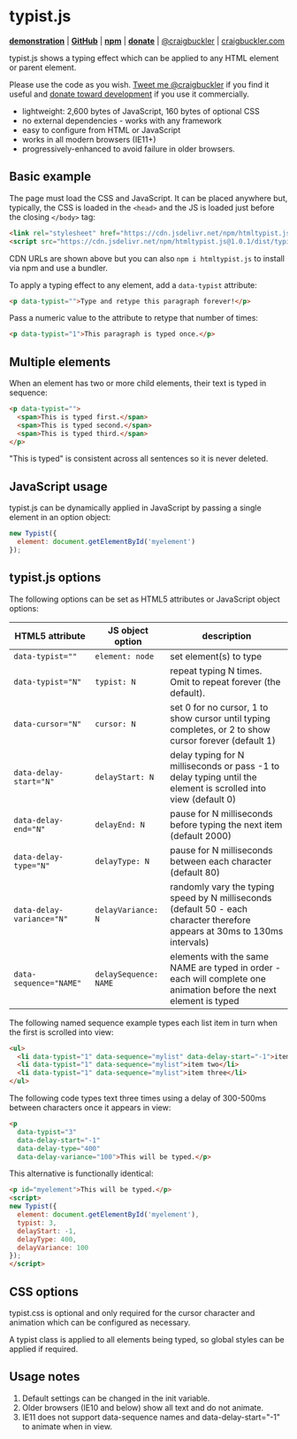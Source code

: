 # typist.js

[**demonstration**](https://codepen.io/craigbuckler/full/eaLwVY) | [**GitHub**](https://github.com/craigbuckler/typist.js) | [**npm**](https://www.npmjs.com/package/htmltypist.js) | [**donate**](https://gum.co/OWTuG) | [@craigbuckler](https://twitter.com/craigbuckler) | [craigbuckler.com](https://craigbuckler.com/)

typist.js shows a typing effect which can be applied to any HTML element or parent element.

Please use the code as you wish. [Tweet me @craigbuckler](https://twitter.com/craigbuckler) if you find it useful and [donate toward development](https://gum.co/OWTuG) if you use it commercially.

* lightweight: 2,600 bytes of JavaScript, 160 bytes of optional CSS
* no external dependencies - works with any framework
* easy to configure from HTML or JavaScript
* works in all modern browsers (IE11+)
* progressively-enhanced to avoid failure in older browsers.


## Basic example

The page must load the CSS and JavaScript. It can be placed anywhere but, typically, the CSS is loaded in the `<head>` and the JS is loaded just before the closing `</body>` tag:

```html
<link rel="stylesheet" href="https://cdn.jsdelivr.net/npm/htmltypist.js@1.0.1/dist/typist.css">
<script src="https://cdn.jsdelivr.net/npm/htmltypist.js@1.0.1/dist/typist.js"></script>
```

CDN URLs are shown above but you can also `npm i htmltypist.js` to install via npm and use a bundler.

To apply a typing effect to any element, add a `data-typist` attribute:

```html
<p data-typist="">Type and retype this paragraph forever!</p>
```

Pass a numeric value to the attribute to retype that number of times:

```html
<p data-typist="1">This paragraph is typed once.</p>
```


## Multiple elements

When an element has two or more child elements, their text is typed in sequence:

```html
<p data-typist="">
  <span>This is typed first.</span>
  <span>This is typed second.</span>
  <span>This is typed third.</span>
</p>
```

"This is typed" is consistent across all sentences so it is never deleted.


## JavaScript usage

typist.js can be dynamically applied in JavaScript by passing a single element in an option object:

```js
new Typist({
  element: document.getElementById('myelement')
});
```


## typist.js options

The following options can be set as HTML5 attributes or JavaScript object options:

|HTML5 attribute|JS object option|description|
|-|-|-|
|`data-typist=""`|`element: node`|set element(s) to type|
|`data-typist="N"`|`typist: N`|repeat typing N times. Omit to repeat forever (the default).|
|`data-cursor="N"`|`cursor: N`|set 0 for no cursor, 1 to show cursor until typing completes, or 2 to show cursor forever (default 1)|
|`data-delay-start="N"`|`delayStart: N`|delay typing for N milliseconds or pass -1 to delay typing until the element is scrolled into view (default 0)|
|`data-delay-end="N"`|`delayEnd: N`|pause for N milliseconds before typing the next item (default 2000)|
|`data-delay-type="N"`|`delayType: N`|pause for N milliseconds between each character (default 80)|
|`data-delay-variance="N"`|`delayVariance: N`|randomly vary the typing speed by N milliseconds (default 50 - each character therefore appears at 30ms to 130ms intervals)|
|`data-sequence="NAME"`|`delaySequence: NAME`|elements with the same NAME are typed in order - each will complete one animation before the next element is typed|

The following named sequence example types each list item in turn when the first is scrolled into view:

```html
<ul>
  <li data-typist="1" data-sequence="mylist" data-delay-start="-1">item one</li>
  <li data-typist="1" data-sequence="mylist">item two</li>
  <li data-typist="1" data-sequence="mylist">item three</li>
</ul>
```

The following code types text three times using a delay of 300-500ms between characters once it appears in view:

```html
<p
  data-typist="3"
  data-delay-start="-1"
  data-delay-type="400"
  data-delay-variance="100">This will be typed.</p>
```

This alternative is functionally identical:

```html
<p id="myelement">This will be typed.</p>
<script>
new Typist({
  element: document.getElementById('myelement'),
  typist: 3,
  delayStart: -1,
  delayType: 400,
  delayVariance: 100
});
</script>
```

## CSS options

typist.css is optional and only required for the cursor character and animation which can be configured as necessary.

A typist class is applied to all elements being typed, so global styles can be applied if required.


## Usage notes

1. Default settings can be changed in the init variable.
1. Older browsers (IE10 and below) show all text and do not animate.
1. IE11 does not support data-sequence names and data-delay-start="-1" to animate when in view.
